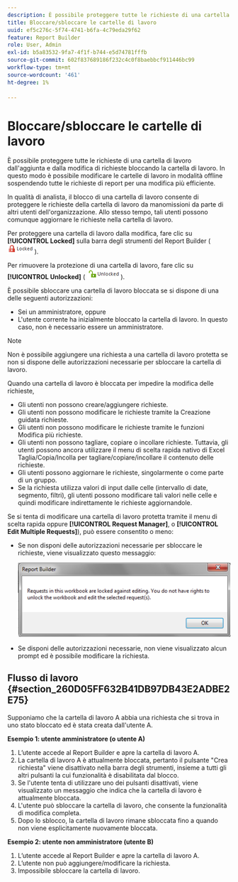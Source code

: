 ```yaml
---
description: È possibile proteggere tutte le richieste di una cartella di lavoro dall'aggiunta e dalla modifica di richieste bloccando la cartella di lavoro. In questo modo è possibile modificare le cartelle di lavoro in modalità offline sospendendo tutte le richieste di report per una modifica più efficiente.
title: Bloccare/sbloccare le cartelle di lavoro
uuid: ef5c276c-5f74-4741-b6fa-4c79eda29f62
feature: Report Builder
role: User, Admin
exl-id: b5a83532-9fa7-4f1f-b744-e5d74781fffb
source-git-commit: 602f837689186f232c4c0f8baebbcf911446bc99
workflow-type: tm+mt
source-wordcount: '461'
ht-degree: 1%

---
```


# Bloccare/sbloccare le cartelle di lavoro

È possibile proteggere tutte le richieste di una cartella di lavoro dall&#39;aggiunta e dalla modifica di richieste bloccando la cartella di lavoro. In questo modo è possibile modificare le cartelle di lavoro in modalità offline sospendendo tutte le richieste di report per una modifica più efficiente.

In qualità di analista, il blocco di una cartella di lavoro consente di proteggere le richieste della cartella di lavoro da manomissioni da parte di altri utenti dell&#39;organizzazione. Allo stesso tempo, tali utenti possono comunque aggiornare le richieste nella cartella di lavoro.

Per proteggere una cartella di lavoro dalla modifica, fare clic su **[!UICONTROL Locked]** sulla barra degli strumenti del Report Builder ( ![](assets/locked_icon.png)).

Per rimuovere la protezione di una cartella di lavoro, fare clic su **[!UICONTROL Unlocked]** ( ![](assets/unlocked_icon.png)).

È possibile sbloccare una cartella di lavoro bloccata se si dispone di una delle seguenti autorizzazioni:

* Sei un amministratore, oppure
* L&#39;utente corrente ha inizialmente bloccato la cartella di lavoro. In questo caso, non è necessario essere un amministratore.

>[!NOTE]
>
>Non è possibile aggiungere una richiesta a una cartella di lavoro protetta se non si dispone delle autorizzazioni necessarie per sbloccare la cartella di lavoro.

Quando una cartella di lavoro è bloccata per impedire la modifica delle richieste,

* Gli utenti non possono creare/aggiungere richieste.
* Gli utenti non possono modificare le richieste tramite la Creazione guidata richieste.
* Gli utenti non possono modificare le richieste tramite le funzioni Modifica più richieste.
* Gli utenti non possono tagliare, copiare o incollare richieste. Tuttavia, gli utenti possono ancora utilizzare il menu di scelta rapida nativo di Excel Taglia/Copia/Incolla per tagliare/copiare/incollare il contenuto delle richieste.
* Gli utenti possono aggiornare le richieste, singolarmente o come parte di un gruppo.
* Se la richiesta utilizza valori di input dalle celle (intervallo di date, segmento, filtri), gli utenti possono modificare tali valori nelle celle e quindi modificare indirettamente le richieste aggiornandole.

Se si tenta di modificare una cartella di lavoro protetta tramite il menu di scelta rapida oppure **[!UICONTROL Request Manager]**, o **[!UICONTROL Edit Multiple Requests]**), può essere consentito o meno:

* Se non disponi delle autorizzazioni necessarie per sbloccare le richieste, viene visualizzato questo messaggio:

   ![](assets/locked_workbook_error.png)

* Se disponi delle autorizzazioni necessarie, non viene visualizzato alcun prompt ed è possibile modificare la richiesta.

## Flusso di lavoro {#section_260D05FF632B41DB97DB43E2ADBE2E75}

Supponiamo che la cartella di lavoro A abbia una richiesta che si trova in uno stato bloccato ed è stata creata dall&#39;utente A.

**Esempio 1: utente amministratore (o utente A)**

1. L’utente accede al Report Builder e apre la cartella di lavoro A.
1. La cartella di lavoro A è attualmente bloccata, pertanto il pulsante &quot;Crea richiesta&quot; viene disattivato nella barra degli strumenti, insieme a tutti gli altri pulsanti la cui funzionalità è disabilitata dal blocco.
1. Se l&#39;utente tenta di utilizzare uno dei pulsanti disattivati, viene visualizzato un messaggio che indica che la cartella di lavoro è attualmente bloccata.
1. L&#39;utente può sbloccare la cartella di lavoro, che consente la funzionalità di modifica completa.
1. Dopo lo sblocco, la cartella di lavoro rimane sbloccata fino a quando non viene esplicitamente nuovamente bloccata.

**Esempio 2: utente non amministratore (utente B)**

1. L’utente accede al Report Builder e apre la cartella di lavoro A.
1. L’utente non può aggiungere/modificare la richiesta.
1. Impossibile sbloccare la cartella di lavoro.
